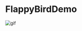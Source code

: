 # FlappyBirdDemo

![gif](https://github.com/CoolerTing/FlappyBirdDemo/blob/master/QQ20190603-173952-HD.gif)
